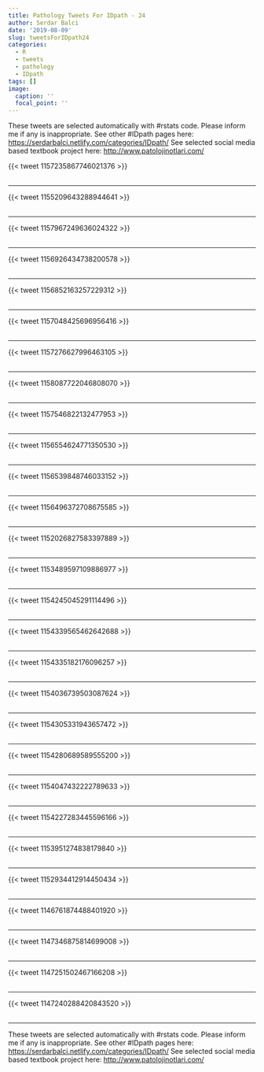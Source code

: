```yaml
---
title: Pathology Tweets For IDpath - 24
author: Serdar Balci
date: '2019-08-09'
slug: tweetsForIDpath24
categories:
  - R
  - tweets
  - pathology
  - IDpath
tags: []
image:
  caption: ''
  focal_point: ''
---
```



These tweets are selected automatically with #rstats code. Please inform me if any is inappropriate.
See other #IDpath pages here: https://serdarbalci.netlify.com/categories/IDpath/ 
See selected social media based textbook project here: http://www.patolojinotlari.com/

{{< tweet 1157235867746021376 >}}
<br>
<br>
<hr>
{{< tweet 1155209643288944641 >}}
<br>
<br>
<hr>
{{< tweet 1157967249636024322 >}}
<br>
<br>
<hr>
{{< tweet 1156926434738200578 >}}
<br>
<br>
<hr>
{{< tweet 1156852163257229312 >}}
<br>
<br>
<hr>
{{< tweet 1157048425696956416 >}}
<br>
<br>
<hr>
{{< tweet 1157276627996463105 >}}
<br>
<br>
<hr>
{{< tweet 1158087722046808070 >}}
<br>
<br>
<hr>
{{< tweet 1157546822132477953 >}}
<br>
<br>
<hr>
{{< tweet 1156554624771350530 >}}
<br>
<br>
<hr>
{{< tweet 1156539848746033152 >}}
<br>
<br>
<hr>
{{< tweet 1156496372708675585 >}}
<br>
<br>
<hr>
{{< tweet 1152026827583397889 >}}
<br>
<br>
<hr>
{{< tweet 1153489597109886977 >}}
<br>
<br>
<hr>
{{< tweet 1154245045291114496 >}}
<br>
<br>
<hr>
{{< tweet 1154339565462642688 >}}
<br>
<br>
<hr>
{{< tweet 1154335182176096257 >}}
<br>
<br>
<hr>
{{< tweet 1154036739503087624 >}}
<br>
<br>
<hr>
{{< tweet 1154305331943657472 >}}
<br>
<br>
<hr>
{{< tweet 1154280689589555200 >}}
<br>
<br>
<hr>
{{< tweet 1154047432222789633 >}}
<br>
<br>
<hr>
{{< tweet 1154227283445596166 >}}
<br>
<br>
<hr>
{{< tweet 1153951274838179840 >}}
<br>
<br>
<hr>
{{< tweet 1152934412914450434 >}}
<br>
<br>
<hr>
{{< tweet 1146761874488401920 >}}
<br>
<br>
<hr>
{{< tweet 1147346875814699008 >}}
<br>
<br>
<hr>
{{< tweet 1147251502467166208 >}}
<br>
<br>
<hr>
{{< tweet 1147240288420843520 >}}
<br>
<br>
<hr>


These tweets are selected automatically with #rstats code. Please inform me if any is inappropriate.
See other #IDpath pages here: https://serdarbalci.netlify.com/categories/IDpath/ 
See selected social media based textbook project here: http://www.patolojinotlari.com/
